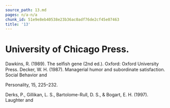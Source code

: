 ```yaml
---
source_path: 13.md
pages: n/a-n/a
chunk_id: 51e9e8eb40538e23b36ac0adf76de2cf45e07463
title: '13'
---
```

# University of Chicago Press.

Dawkins, R. (1989). The selﬁsh gene (2nd ed.). Oxford: Oxford University Press. Decker, W. H. (1987). Managerial humor and subordinate satisfaction. Social Behavior and

Personality, 15, 225–232.

Derks, P., Gillikan, L. S., Bartolome-Rull, D. S., & Bogart, E. H. (1997). Laughter and

